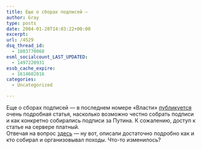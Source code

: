 ```yaml
---
title: Еще о сборах подписей —
author: Gray
type: posts
date: 2004-01-28T14:03:22+00:00
excerpt:
url: /4529
dsq_thread_id:
  - 1803770068
esml_socialcount_LAST_UPDATED:
  - 1497220931
essb_cache_expire:
  - 1614602016
categories:
  - Uncategorized

---
```








Еще о сборах подписей &#8212; в последнем номере &#171;Власти&#187; <a href="http://www.kommersant.ru/k-vlast/get_page.asp?page_id=2004322-9.htm" target="_blank">публикуется</a> очень подробная статья, насколько возможно честно собрать подписи и как конкретно собирались подписи за Путина. К сожалению, доступ к статье на сервере платный.  
Отвечая на вопрос <a href="http://www.searchengines.ru/cgi-bin/blog/mt-comments.cgi?entry_id=2759" target="_blank">здесь</a> &#8212; ну вот, описали достаточно подробно как и кто собирал и организовывал походы. Что-то изменилось?
